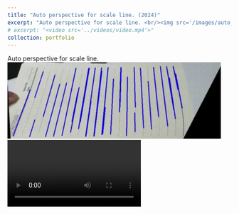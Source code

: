 ```yaml
---
title: "Auto perspective for scale line. (2024)"
excerpt: "Auto perspective for scale line. <br/><img src='/images/auto_perspective.gif' style='max-width: 500px;'>"
# excerpt: "<video src='../videos/video.mp4'>"
collection: portfolio
---
```


Auto perspective for scale line.
<img src='/images/auto_perspective_1.gif' style='max-width: 700px;'>
<video src="/videos/auto_perspective.mp4" controls style="max-width: 700px;">
  Your browser does not support the video tag.
</video>